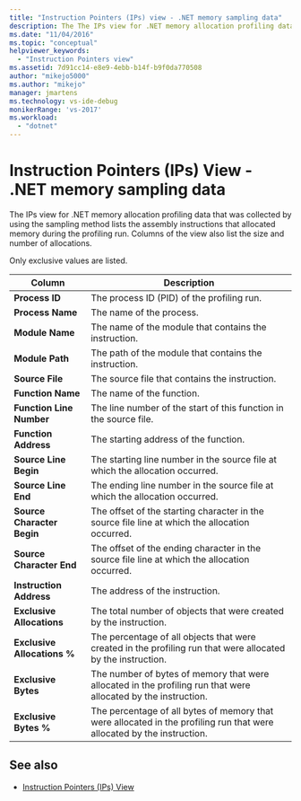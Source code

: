 ```yaml
---
title: "Instruction Pointers (IPs) view - .NET memory sampling data"
description: The The IPs view for .NET memory allocation profiling data that was collected by using the sampling method lists the assembly instructions that allocated memory.
ms.date: "11/04/2016"
ms.topic: "conceptual"
helpviewer_keywords:
  - "Instruction Pointers view"
ms.assetid: 7d91cc14-e8e9-4ebb-b14f-b9f0da770508
author: "mikejo5000"
ms.author: "mikejo"
manager: jmartens
ms.technology: vs-ide-debug
monikerRange: 'vs-2017'
ms.workload:
  - "dotnet"
---
```

# Instruction Pointers (IPs) View - .NET memory sampling data
The IPs view for .NET memory allocation profiling data that was collected by using the sampling method lists the assembly instructions that allocated memory during the profiling run. Columns of the view also list the size and number of allocations.

 Only exclusive values are listed.

|Column|Description|
|------------|-----------------|
|**Process ID**|The process ID (PID) of the profiling run.|
|**Process Name**|The name of the process.|
|**Module Name**|The name of the module that contains the instruction.|
|**Module Path**|The path of the module that contains the instruction.|
|**Source File**|The source file that contains the instruction.|
|**Function Name**|The name of the function.|
|**Function Line Number**|The line number of the start of this function in the source file.|
|**Function Address**|The starting address of the function.|
|**Source Line Begin**|The starting line number in the source file at which the allocation occurred.|
|**Source Line End**|The ending line number in the source file at which the allocation occurred.|
|**Source Character Begin**|The offset of the starting character in the source file line at which the allocation occurred.|
|**Source Character End**|The offset of the ending character in the source file line at which the allocation occurred.|
|**Instruction Address**|The address of the instruction.|
|**Exclusive Allocations**|The total number of objects that were created by the instruction.|
|**Exclusive Allocations %**|The percentage of all objects that were created in the profiling run that were allocated by the instruction.|
|**Exclusive Bytes**|The number of bytes of memory that were allocated in the profiling run that were allocated by the instruction.|
|**Exclusive Bytes %**|The percentage of all bytes of memory that were allocated in the profiling run that were allocated by the instruction.|

## See also
- [Instruction Pointers (IPs) View](../profiling/instruction-pointers-ips-view-sampling-data.md)
